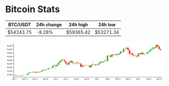 # Bitcoin Stats

BTC/USDT|24h change|24h high|24h low|
|---|---|---|---|
|$54243.75|-8.28%|$59365.42|$53271.34|

<img src="./chart.svg">
